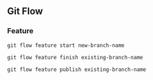 ## Git Flow

<!---
    // TODO: cheatsheet

    http://danielkummer.github.io/git-flow-cheatsheet/
-->

### Feature

```
git flow feature start new-branch-name

git flow feature finish existing-branch-name

git flow feature publish existing-branch-name
```